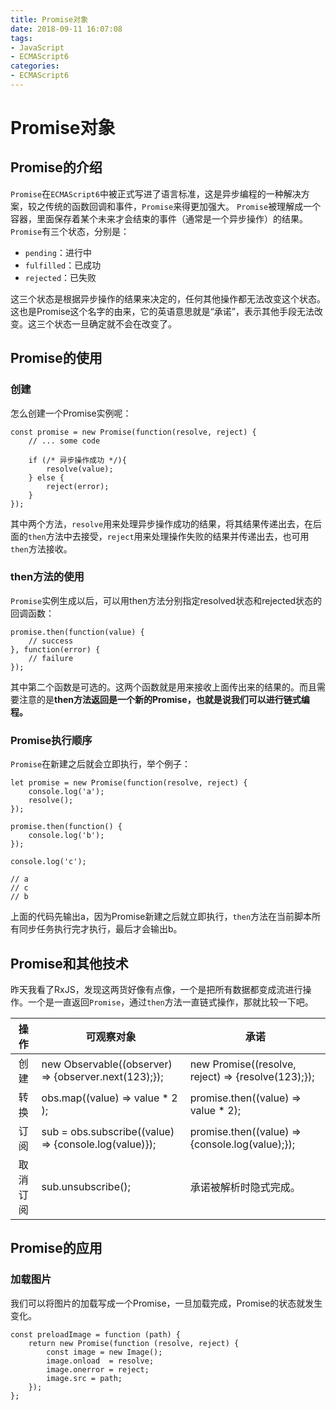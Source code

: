 ```yaml
---
title: Promise对象
date: 2018-09-11 16:07:08
tags:
- JavaScript 
- ECMAScript6
categories:
- ECMAScript6
---
```

# Promise对象

## Promise的介绍
`Promise`在`ECMAScript6`中被正式写进了语言标准，这是异步编程的一种解决方案，较之传统的函数回调和事件，`Promise`来得更加强大。
`Promise`被理解成一个容器，里面保存着某个未来才会结束的事件（通常是一个异步操作）的结果。
`Promise`有三个状态，分别是：

* `pending`：进行中
* `fulfilled`：已成功
* `rejected`：已失败

这三个状态是根据异步操作的结果来决定的，任何其他操作都无法改变这个状态。这也是Promise这个名字的由来，它的英语意思就是“承诺”，表示其他手段无法改变。这三个状态一旦确定就不会在改变了。

## Promise的使用
### 创建
怎么创建一个Promise实例呢：

	const promise = new Promise(function(resolve, reject) {
		// ... some code

		if (/* 异步操作成功 */){
			resolve(value);
		} else {
			reject(error);
		}
	});


其中两个方法，`resolve`用来处理异步操作成功的结果，将其结果传递出去，在后面的`then`方法中去接受，`reject`用来处理操作失败的结果并传递出去，也可用`then`方法接收。

### then方法的使用
`Promise`实例生成以后，可以用then方法分别指定resolved状态和rejected状态的回调函数：

	promise.then(function(value) {
		// success
	}, function(error) {
		// failure
	});

其中第二个函数是可选的。这两个函数就是用来接收上面传出来的结果的。而且需要注意的是**then方法返回是一个新的Promise，也就是说我们可以进行链式编程。**

### Promise执行顺序
`Promise`在新建之后就会立即执行，举个例子：
	
	let promise = new Promise(function(resolve, reject) {
		console.log('a');
		resolve();
	});

	promise.then(function() {
		console.log('b');
	});

	console.log('c');

	// a
	// c
	// b

上面的代码先输出a，因为Promise新建之后就立即执行，`then`方法在当前脚本所有同步任务执行完才执行，最后才会输出b。

## Promise和其他技术
昨天我看了RxJS，发现这两货好像有点像，一个是把所有数据都变成流进行操作。一个是一直返回`Promise`，通过`then`方法一直链式操作，那就比较一下吧。

|操作|可观察对象|承诺|
|:----------:|---------|----------|
|创建|new Observable((observer) => {observer.next(123);});|new Promise((resolve, reject) => {resolve(123);});|
|转换|obs.map((value) => value * 2 );|promise.then((value) => value * 2);|
|订阅|sub = obs.subscribe((value) => {console.log(value)});|promise.then((value) => {console.log(value);});|
|取消订阅|sub.unsubscribe();|承诺被解析时隐式完成。|

## Promise的应用
### 加载图片
我们可以将图片的加载写成一个Promise，一旦加载完成，Promise的状态就发生变化。

	const preloadImage = function (path) {
		return new Promise(function (resolve, reject) {
    		const image = new Image();
    		image.onload  = resolve;
    		image.onerror = reject;
    		image.src = path;
		});
	};